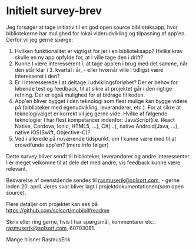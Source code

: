 # Initielt survey-brev

Jeg forsøger at tage initiativ til en god open source biblioteksapp, hvor bibliotekerne har mulighed for lokal viderudvikling og tilpasning af app'en. Derfor vil jeg gerne spørge:

1. Hvilken funktionalitet er vigtigst for jer i en biblioteksapp? Hvilke krav skulle en ny app opfylde for, at I ville tage den i drift?
2. Kunne I være interesserent i, at tage app'en i brug med det samme, når den står klar i 3. kvartal i år, - eller hvornår ville I tidligst være interesseret i den?
3. Er I interesserede I at deltage i udviklingsforløbet? Der er behov for løbende test og feedback, til at sikre at projektet går i den rigtige retning. Der er også mulighed for at bidrage til koden.
4. App'en bliver bygget i den teknologi som flest mulige kan bygge videre på (biblioteker med egenudvikling, leverandører, etc.). For at sikre at teknologivalget er korrekt vil jeg gerne vide: Hvilke af følgende teknologier I har flest kompetancer indenfor: JavaScript(i.e. React Native, Cordova, Ionic, HTML5, ...), C#(...), native Android(Java, ...), native iOS(Swift, Objective-C)?
5. Ved i allerede på nuværende tidspunkt, om I kunne være med til at crowdfunde app'en? (mere info følger)

Dette survey bliver sendt til biblioteker, leverandører og andre interessenter. I er meget velkomne til at dele det med andre, vis feedback kunne være relevant. 

Besvarelse af ovenstående sendes til rasmuserik@solsort.com, - gerne inden 20. april. Jeres svar bliver lagt i projektdokumentationen(som open source).

Flere detaljer om projektet kan ses på https://github.com/solsort/mobibl#readme

Skriv eller ring gerne, hvis I har spørgsmål, kommentarer etc.: rasmuserik@solsort.com, 60703081.

Mange hilsner
RasmusErik
